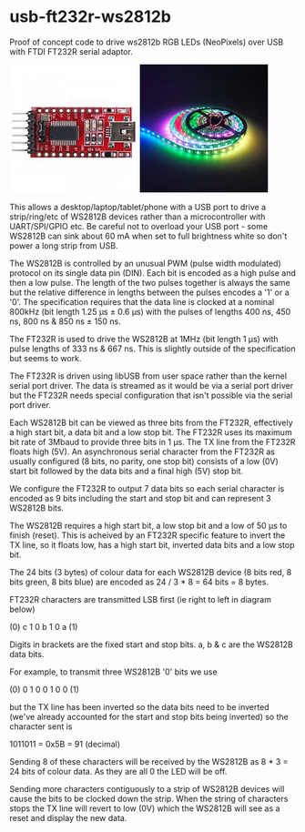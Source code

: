 # usb-ft232r-ws2812b
Proof of concept code to drive ws2812b RGB LEDs (NeoPixels) over USB with FTDI FT232R serial adaptor.

![FT232R](https://github.com/oneineight/usb-ft232r-ws2812b/raw/master/FT232R.jpg "FT232R")
![WS2812B](https://github.com/oneineight/usb-ft232r-ws2812b/raw/master/WS2812B.jpg "WS2812B")

This allows a desktop/laptop/tablet/phone with a USB port to drive a strip/ring/etc of WS2812B devices rather than a microcontroller with UART/SPI/GPIO etc. Be careful not to overload your USB  port - some WS2812B can sink about 60 mA when set to full brightness white so don't power a long strip from USB.

The WS2812B is controlled by an unusual PWM (pulse width modulated) protocol on its single data pin (DIN). Each bit is encoded as a high pulse and then a low pulse. The length of the two pulses together is always the same but the relative difference in lengths between the pulses encodes a '1' or a '0'. The specification requires that the data line is clocked at a nominal 800kHz (bit length 1.25 μs ± 0.6 μs) with the pulses of lengths 400 ns, 450 ns, 800 ns & 850 ns ± 150 ns.

The FT232R is used to drive the WS2812B at 1MHz (bit length 1 μs) with pulse lengths of 333 ns & 667 ns. This is slightly outside of the specification but seems to work.

The FT232R is driven using libUSB from user space rather than the kernel serial port driver. The data is streamed as it would be via a serial port driver but the FT232R needs special configuration that isn't possible via the serial port driver.

Each WS2812B bit can be viewed as three bits from the FT232R, effectively a high start bit, a data bit and a low stop bit. The FT232R uses its maximum bit rate of 3Mbaud to provide three bits in 1 μs. The TX line from the FT232R floats high (5V). An asynchronous serial character from the FT232R as usually configured (8 bits, no parity, one stop bit) consists of a low (0V) start bit followed by the data bits and a final high (5V) stop bit.

We configure the FT232R to output 7 data bits so each serial character is encoded as 9 bits including the start and stop bit and can represent 3 WS2812B bits.

The WS2812B requires a high start bit, a low stop bit and a low of 50 μs to finish (reset). This is acheived by an FT232R specific feature to invert the TX line, so it floats low, has a high start bit, inverted data bits and a low stop bit.

The 24 bits (3 bytes) of colour data for each WS2812B device (8 bits red, 8 bits green, 8 bits blue) are encoded as 24 / 3 * 8 = 64 bits = 8 bytes.

FT232R characters are transmitted LSB first (ie right to left in diagram below)

  (0) c 1 0 b 1 0 a (1) 

Digits in brackets are the fixed start and stop bits. a, b & c are the WS2812B data bits.

For example, to transmit three WS2812B '0' bits we use

  (0) 0 1 0 0 1 0 0 (1)

but the TX line has been inverted so the data bits need to be inverted (we've already accounted for the start and stop bits being inverted) so the character sent is

  1011011 = 0x5B = 91 (decimal)

Sending 8 of these characters will be received by the WS2812B as 8 * 3 = 24 bits of colour data. As they are all 0 the LED will be off.

Sending more characters contiguously to a strip of WS2812B devices will cause the bits to be clocked down the strip. When the string of characters stops the TX line will revert to low (0V) which the WS2812B will see as a reset and display the new data.



